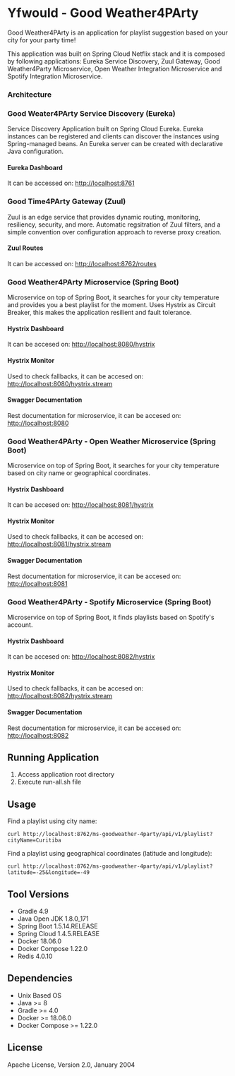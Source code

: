 # Yfwould - Good Weather4PArty
Good Weather4PArty is an application for playlist suggestion based on your city for your party time!

This application was built on Spring Cloud Netflix stack and it is composed by following applications: Eureka Service Discovery, Zuul Gateway, Good Weather4Party Microservice, Open Weather Integration Microservice and Spotify Integration Microservice.

### Architecture


### Good Weater4PArty Service Discovery (Eureka)
Service Discovery Application built on Spring Cloud Eureka. Eureka instances can be registered and clients can discover the instances using Spring-managed beans. An Eureka server can be created with declarative Java configuration.
#### Eureka Dashboard
It can be accessed on:
[http://localhost:8761](http://localhost:8761)



### Good Time4PArty Gateway (Zuul)
Zuul is an edge service that provides dynamic routing, monitoring, resiliency, security, and more. Automatic regsitration of Zuul filters, and a simple convention over configuration approach to reverse proxy creation.

#### Zuul Routes
It can be accessed on:
[http://localhost:8762/routes](http://localhost:8762/routes)



### Good Weather4PArty Microservice (Spring Boot)
Microservice on top of Spring Boot, it searches for your city temperature and provides you a best playlist for the moment. Uses Hystrix as Circuit Breaker, this makes the application resilient and fault tolerance.
#### Hystrix Dashboard
It can be accesed on:
[http://localhost:8080/hystrix](http://localhost:8080/hystrix)

#### Hystrix Monitor
Used to check fallbacks, it can be accesed on:
[http://localhost:8080/hystrix.stream](http://localhost:8080/hystrix.stream)

#### Swagger Documentation
Rest documentation for microservice, it can be accesed on:
[http://localhost:8080](http://localhost:8080)



### Good Weather4PArty - Open Weather Microservice (Spring Boot)
Microservice on top of Spring Boot, it searches for your city temperature based on city name or geographical coordinates.

#### Hystrix Dashboard
It can be accesed on:
[http://localhost:8081/hystrix](http://localhost:8081/hystrix)

#### Hystrix Monitor
Used to check fallbacks, it can be accesed on:
[http://localhost:8081/hystrix.stream](http://localhost:8081/hystrix.stream)

#### Swagger Documentation
Rest documentation for microservice, it can be accesed on:
[http://localhost:8081](http://localhost:8081/hystrix)



### Good Weather4PArty - Spotify Microservice (Spring Boot)
Microservice on top of Spring Boot, it finds playlists based on Spotify's account.

#### Hystrix Dashboard 
It can be accesed on:
[http://localhost:8082/hystrix](http://localhost:8082/hystrix)

#### Hystrix Monitor
Used to check fallbacks, it can be accesed on:
[http://localhost:8082/hystrix.stream](http://localhost:8082/hystrix.stream)

#### Swagger Documentation
Rest documentation for microservice, it can be accesed on:
[http://localhost:8082](http://localhost:8082)


## Running Application
1. Access application root directory
2. Execute run-all.sh file

## Usage
Find a playlist using city name:
~~~
curl http://localhost:8762/ms-goodweather-4party/api/v1/playlist?cityName=Curitiba 
~~~
Find a playlist using geographical coordinates (latitude and longitude):
~~~     
curl http://localhost:8762/ms-goodweather-4party/api/v1/playlist?latitude=-25&longitude=-49 
~~~

## Tool Versions
- Gradle 4.9
- Java Open JDK 1.8.0_171
- Spring Boot 1.5.14.RELEASE
- Spring Cloud 1.4.5.RELEASE
- Docker 18.06.0
- Docker Compose 1.22.0
- Redis 4.0.10

## Dependencies
- Unix Based OS
- Java >= 8
- Gradle >= 4.0
- Docker >= 18.06.0
- Docker Compose >= 1.22.0

## License
Apache License, Version 2.0, January 2004


